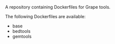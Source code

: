 A repository containing Dockerfiles for Grape tools.

The following Dockerfiles are available:

- base
- bedtools
- gemtools
